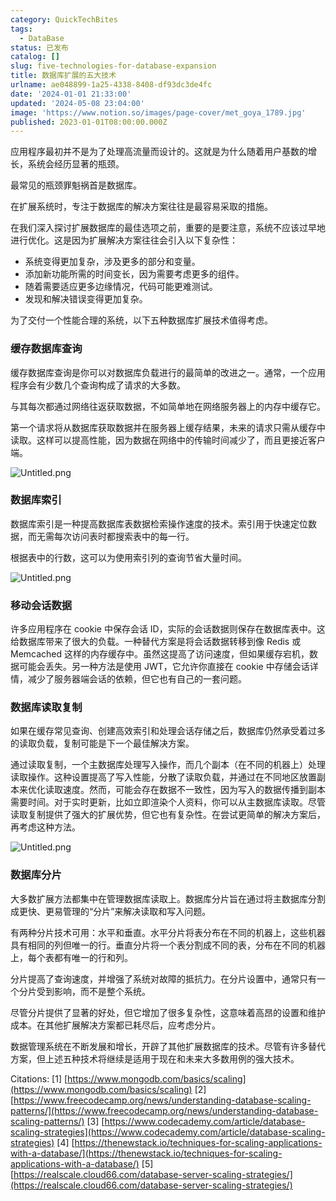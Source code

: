 ```yaml
---
category: QuickTechBites
tags:
  - DataBase
status: 已发布
catalog: []
slug: five-technologies-for-database-expansion
title: 数据库扩展的五大技术
urlname: ae048899-1a25-4338-8408-df93dc3de4fc
date: '2024-01-01 21:33:00'
updated: '2024-05-08 23:04:00'
image: 'https://www.notion.so/images/page-cover/met_goya_1789.jpg'
published: 2023-01-01T08:00:00.000Z
---
```


应用程序最初并不是为了处理高流量而设计的。这就是为什么随着用户基数的增长，系统会经历显著的瓶颈。


最常见的瓶颈罪魁祸首是数据库。


在扩展系统时，专注于数据库的解决方案往往是最容易采取的措施。


在我们深入探讨扩展数据库的最佳选项之前，重要的是要注意，系统不应该过早地进行优化。这是因为扩展解决方案往往会引入以下复杂性：

- 系统变得更加复杂，涉及更多的部分和变量。
- 添加新功能所需的时间变长，因为需要考虑更多的组件。
- 随着需要适应更多边缘情况，代码可能更难测试。
- 发现和解决错误变得更加复杂。

为了交付一个性能合理的系统，以下五种数据库扩展技术值得考虑。


### **缓存数据库查询**


缓存数据库查询是你可以对数据库负载进行的最简单的改进之一。通常，一个应用程序会有少数几个查询构成了请求的大多数。


与其每次都通过网络往返获取数据，不如简单地在网络服务器上的内存中缓存它。


第一个请求将从数据库获取数据并在服务器上缓存结果，未来的请求只需从缓存中读取。这样可以提高性能，因为数据在网络中的传输时间减少了，而且更接近客户端。


![Untitled.png](https://prod-files-secure.s3.us-west-2.amazonaws.com/5d24fe63-e567-4804-86f9-9fdc62e13082/90ccd300-8cb4-4392-a93f-76f7d0b7f352/Untitled.png?X-Amz-Algorithm=AWS4-HMAC-SHA256&X-Amz-Content-Sha256=UNSIGNED-PAYLOAD&X-Amz-Credential=ASIAZI2LB466VP75CNF3%2F20250312%2Fus-west-2%2Fs3%2Faws4_request&X-Amz-Date=20250312T213451Z&X-Amz-Expires=3600&X-Amz-Security-Token=IQoJb3JpZ2luX2VjEH0aCXVzLXdlc3QtMiJFMEMCIE8QDwLEfTVd1YP%2BggcSqaKxYBUJmgxaJZB4uVnHmCftAh8hUhN%2FDJNak7S8%2BKiC1I8N0eXCnExibcvCauZUpDFRKogECMb%2F%2F%2F%2F%2F%2F%2F%2F%2F%2FwEQABoMNjM3NDIzMTgzODA1Igzf3jSAyYP8lgjCovMq3AMTI4I6ABs9CTnSO%2BY66PtgvZOpGF0gk2V46P%2FGYKJBzgf%2BaepdRwiFqpApXQDJ3WRZRdtlQdmUkOEg1zmT%2BC0auQdLrhdKEaU%2B9liCkqg3vb4vPrHJq3wvK3TPNlR2PN99%2FRPqWem2kiqWtmeZpClMUvRz48QBQRR4JaPQJDn7RNozcEd9xr6%2FGEw2LcGfyc3iL5njnxIJByZm7zrYTSg%2BADnXnNgiDl44ixnUtXLLvNGT%2BJVMNuoPUley538ooPylsUlc3XwzwGlEFiHa%2FLQODt9S0hBXwadG2QXRBPIk3YpGL01Li1WvoOcek8w0sTjdqq0XmtMAq%2FTnQi6wCo%2BsEAndMHRYrgWdw5YqaD1RQBhhVWINIA96qD23Y%2FWtpRDXHsS5SYyBFt0r%2FYavQvr5Jx8eqo9A8I6NGUrfIUWXFjIy6GNugBBVKBdPtLmmDfXSzmV4xIkkUgueDTBNAr20WDkNIBaTimE%2BYAWpXXaTXz63hrmWIuNqAv4gWHV1x2lYF9EUEjaRx%2BckJ30InBbzv6DyqPuV%2FtL8Io%2BVbHsqE4tiKAK4CwxuuS5JwU%2F%2FiMuUx4vW6POet0EabZcHrkbz6fI48O16jAwYcbw3AovcQvKQJs7ejUa6AmgjTDCK48e%2BBjqnAZAmHwCflJ6hpqaFbT5Kv9LcgyePpME4Dtyru2HbQ14c5TRN2iouD1EMSSFIoSKd7jDGRg8q1sHkrDfXaNVfkrqHtWdCSnEMOSgzS3GxzQxbnzVE47zKRIXYYVdfPF8CJP5ou%2BkZR97eYo%2FTujz%2F7ekufb6lBJFaW8a8w42rsJ8fpzle8ZihV2h%2FjcCisDj8tNw0b58jyUHgYzwOqy5f3Ks%2BkH3SzYcd&X-Amz-Signature=18e987d4d870be7bf78ee1386923352865703a39169828688c784cb19f496787&X-Amz-SignedHeaders=host&x-id=GetObject)


### **数据库索引**


数据库索引是一种提高数据库表数据检索操作速度的技术。索引用于快速定位数据，而无需每次访问表时都搜索表中的每一行。


根据表中的行数，这可以为使用索引列的查询节省大量时间。


![Untitled.png](https://prod-files-secure.s3.us-west-2.amazonaws.com/5d24fe63-e567-4804-86f9-9fdc62e13082/d4109739-24f9-4adf-abd6-8eec0d12f3c8/Untitled.png?X-Amz-Algorithm=AWS4-HMAC-SHA256&X-Amz-Content-Sha256=UNSIGNED-PAYLOAD&X-Amz-Credential=ASIAZI2LB466VP75CNF3%2F20250312%2Fus-west-2%2Fs3%2Faws4_request&X-Amz-Date=20250312T213451Z&X-Amz-Expires=3600&X-Amz-Security-Token=IQoJb3JpZ2luX2VjEH0aCXVzLXdlc3QtMiJFMEMCIE8QDwLEfTVd1YP%2BggcSqaKxYBUJmgxaJZB4uVnHmCftAh8hUhN%2FDJNak7S8%2BKiC1I8N0eXCnExibcvCauZUpDFRKogECMb%2F%2F%2F%2F%2F%2F%2F%2F%2F%2FwEQABoMNjM3NDIzMTgzODA1Igzf3jSAyYP8lgjCovMq3AMTI4I6ABs9CTnSO%2BY66PtgvZOpGF0gk2V46P%2FGYKJBzgf%2BaepdRwiFqpApXQDJ3WRZRdtlQdmUkOEg1zmT%2BC0auQdLrhdKEaU%2B9liCkqg3vb4vPrHJq3wvK3TPNlR2PN99%2FRPqWem2kiqWtmeZpClMUvRz48QBQRR4JaPQJDn7RNozcEd9xr6%2FGEw2LcGfyc3iL5njnxIJByZm7zrYTSg%2BADnXnNgiDl44ixnUtXLLvNGT%2BJVMNuoPUley538ooPylsUlc3XwzwGlEFiHa%2FLQODt9S0hBXwadG2QXRBPIk3YpGL01Li1WvoOcek8w0sTjdqq0XmtMAq%2FTnQi6wCo%2BsEAndMHRYrgWdw5YqaD1RQBhhVWINIA96qD23Y%2FWtpRDXHsS5SYyBFt0r%2FYavQvr5Jx8eqo9A8I6NGUrfIUWXFjIy6GNugBBVKBdPtLmmDfXSzmV4xIkkUgueDTBNAr20WDkNIBaTimE%2BYAWpXXaTXz63hrmWIuNqAv4gWHV1x2lYF9EUEjaRx%2BckJ30InBbzv6DyqPuV%2FtL8Io%2BVbHsqE4tiKAK4CwxuuS5JwU%2F%2FiMuUx4vW6POet0EabZcHrkbz6fI48O16jAwYcbw3AovcQvKQJs7ejUa6AmgjTDCK48e%2BBjqnAZAmHwCflJ6hpqaFbT5Kv9LcgyePpME4Dtyru2HbQ14c5TRN2iouD1EMSSFIoSKd7jDGRg8q1sHkrDfXaNVfkrqHtWdCSnEMOSgzS3GxzQxbnzVE47zKRIXYYVdfPF8CJP5ou%2BkZR97eYo%2FTujz%2F7ekufb6lBJFaW8a8w42rsJ8fpzle8ZihV2h%2FjcCisDj8tNw0b58jyUHgYzwOqy5f3Ks%2BkH3SzYcd&X-Amz-Signature=1fee99dcffb0e1d6bce9ab7fb7983b6dc98a044920a3884748b38feea75365a4&X-Amz-SignedHeaders=host&x-id=GetObject)


### **移动会话数据**


许多应用程序在 cookie 中保存会话 ID，实际的会话数据则保存在数据库表中。这给数据库带来了很大的负载。一种替代方案是将会话数据转移到像 Redis 或 Memcached 这样的内存缓存中。虽然这提高了访问速度，但如果缓存宕机，数据可能会丢失。另一种方法是使用 JWT，它允许你直接在 cookie 中存储会话详情，减少了服务器端会话的依赖，但它也有自己的一套问题。


### **数据库读取复制**


如果在缓存常见查询、创建高效索引和处理会话存储之后，数据库仍然承受着过多的读取负载，复制可能是下一个最佳解决方案。


通过读取复制，一个主数据库处理写入操作，而几个副本（在不同的机器上）处理读取操作。这种设置提高了写入性能，分散了读取负载，并通过在不同地区放置副本来优化读取速度。然而，可能会存在数据不一致性，因为写入的数据传播到副本需要时间。对于实时更新，比如立即渲染个人资料，你可以从主数据库读取。尽管读取复制提供了强大的扩展优势，但它也有复杂性。在尝试更简单的解决方案后，再考虑这种方法。


![Untitled.png](https://prod-files-secure.s3.us-west-2.amazonaws.com/5d24fe63-e567-4804-86f9-9fdc62e13082/24928cbe-8502-42c3-8c51-57b72171cc67/Untitled.png?X-Amz-Algorithm=AWS4-HMAC-SHA256&X-Amz-Content-Sha256=UNSIGNED-PAYLOAD&X-Amz-Credential=ASIAZI2LB466VP75CNF3%2F20250312%2Fus-west-2%2Fs3%2Faws4_request&X-Amz-Date=20250312T213451Z&X-Amz-Expires=3600&X-Amz-Security-Token=IQoJb3JpZ2luX2VjEH0aCXVzLXdlc3QtMiJFMEMCIE8QDwLEfTVd1YP%2BggcSqaKxYBUJmgxaJZB4uVnHmCftAh8hUhN%2FDJNak7S8%2BKiC1I8N0eXCnExibcvCauZUpDFRKogECMb%2F%2F%2F%2F%2F%2F%2F%2F%2F%2FwEQABoMNjM3NDIzMTgzODA1Igzf3jSAyYP8lgjCovMq3AMTI4I6ABs9CTnSO%2BY66PtgvZOpGF0gk2V46P%2FGYKJBzgf%2BaepdRwiFqpApXQDJ3WRZRdtlQdmUkOEg1zmT%2BC0auQdLrhdKEaU%2B9liCkqg3vb4vPrHJq3wvK3TPNlR2PN99%2FRPqWem2kiqWtmeZpClMUvRz48QBQRR4JaPQJDn7RNozcEd9xr6%2FGEw2LcGfyc3iL5njnxIJByZm7zrYTSg%2BADnXnNgiDl44ixnUtXLLvNGT%2BJVMNuoPUley538ooPylsUlc3XwzwGlEFiHa%2FLQODt9S0hBXwadG2QXRBPIk3YpGL01Li1WvoOcek8w0sTjdqq0XmtMAq%2FTnQi6wCo%2BsEAndMHRYrgWdw5YqaD1RQBhhVWINIA96qD23Y%2FWtpRDXHsS5SYyBFt0r%2FYavQvr5Jx8eqo9A8I6NGUrfIUWXFjIy6GNugBBVKBdPtLmmDfXSzmV4xIkkUgueDTBNAr20WDkNIBaTimE%2BYAWpXXaTXz63hrmWIuNqAv4gWHV1x2lYF9EUEjaRx%2BckJ30InBbzv6DyqPuV%2FtL8Io%2BVbHsqE4tiKAK4CwxuuS5JwU%2F%2FiMuUx4vW6POet0EabZcHrkbz6fI48O16jAwYcbw3AovcQvKQJs7ejUa6AmgjTDCK48e%2BBjqnAZAmHwCflJ6hpqaFbT5Kv9LcgyePpME4Dtyru2HbQ14c5TRN2iouD1EMSSFIoSKd7jDGRg8q1sHkrDfXaNVfkrqHtWdCSnEMOSgzS3GxzQxbnzVE47zKRIXYYVdfPF8CJP5ou%2BkZR97eYo%2FTujz%2F7ekufb6lBJFaW8a8w42rsJ8fpzle8ZihV2h%2FjcCisDj8tNw0b58jyUHgYzwOqy5f3Ks%2BkH3SzYcd&X-Amz-Signature=1a8080935f17a67a3ef429509e67785bf3b447c0d89e637db30ac8a28a91a296&X-Amz-SignedHeaders=host&x-id=GetObject)


### **数据库分片**


大多数扩展方法都集中在管理数据库读取上。数据库分片旨在通过将主数据库分割成更快、更易管理的“分片”来解决读取和写入问题。


有两种分片技术可用：水平和垂直。水平分片将表分布在不同的机器上，这些机器具有相同的列但唯一的行。垂直分片将一个表分割成不同的表，分布在不同的机器上，每个表都有唯一的行和列。


分片提高了查询速度，并增强了系统对故障的抵抗力。在分片设置中，通常只有一个分片受到影响，而不是整个系统。


尽管分片提供了显著的好处，但它增加了很多复杂性，这意味着高昂的设置和维护成本。在其他扩展解决方案都已耗尽后，应考虑分片。


数据管理系统在不断发展和增长，开辟了其他扩展数据库的技术。尽管有许多替代方案，但上述五种技术将继续是适用于现在和未来大多数用例的强大技术。


Citations:
[1] [https://www.mongodb.com/basics/scaling](https://www.mongodb.com/basics/scaling)
[2] [https://www.freecodecamp.org/news/understanding-database-scaling-patterns/](https://www.freecodecamp.org/news/understanding-database-scaling-patterns/)
[3] [https://www.codecademy.com/article/database-scaling-strategies](https://www.codecademy.com/article/database-scaling-strategies)
[4] [https://thenewstack.io/techniques-for-scaling-applications-with-a-database/](https://thenewstack.io/techniques-for-scaling-applications-with-a-database/)
[5] [https://realscale.cloud66.com/database-server-scaling-strategies/](https://realscale.cloud66.com/database-server-scaling-strategies/)

